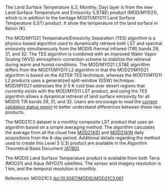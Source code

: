 The Land Surface Temperature (L3, Monthly, Day) layer is from the new Land Surface Temperature and Emissivity (LST&E) product (MOD/MYD21), which is in addition to the heritage MOD11/MYD11 Land Surface Temperature (LST) product. It show the temperature of the land surface in Kelvin (K).

The MOD/MYD21 Temperature/Emissivity Separation (TES) algorithm is a physics-based algorithm used to dynamically retrieve both LST and spectral emissivity simultaneously from the MODIS thermal infrared (TIR) bands 29, 31, and 32. The TES algorithm is combined with an improved Water Vapor Scaling (WVS) atmospheric correction scheme to stabilize the retrieval during warm and humid conditions. The MOD/MYD21 LST&E algorithm differs from the MOD11/MYD11 L2 algorithm in that the MOD21/MYD21 algorithm is based on the ASTER TES technique, whereas the MOD11/MYD11 L2 products uses a generalized split-window (GSW) technique. MOD/MYD21 addresses the 3-5 K cold bias over desert regions that currently exists with the MOD/MYD11 LST product, and using the TES algorithm allows a dynamical retrieval of land surface emissivity for all MODIS TIR bands 29, 31, and 32. Users are encourage to read the [current validation status report](https://modis-land.gsfc.nasa.gov/pdf/MOD21_MOD11_report.pdf) to better understand differences between these two products.

The MOD21C3 dataset is a monthly composite LST product that uses an algorithm based on a simple averaging method. The algorithm calculates the average from all the cloud free [MOD21A1D](https://doi.org/10.5067/MODIS/MOD21A1D.061) and [MOD21A1N](https://doi.org/10.5067/MODIS/MOD21A1N.061) daily acquisitions from the 8-day period. Additional details regarding the method used to create this Level 3 (L3) product are available in the Algorithm Theoretical Basis Document [(ATBD)](https://lpdaac.usgs.gov/documents/1399/MOD21_ATBD.pdf).

The MODIS Land Surface Temperature product is available from both Terra (MOD21) and Aqua (MYD21) satellites. The sensor and imagery resolution is 1 km, and the temporal resolution is monthly.

References: MOD21C3 [doi:10.5067/MODIS/MOD21C3.061](https://doi.org/10.5067/MODIS/MOD21C3.061)